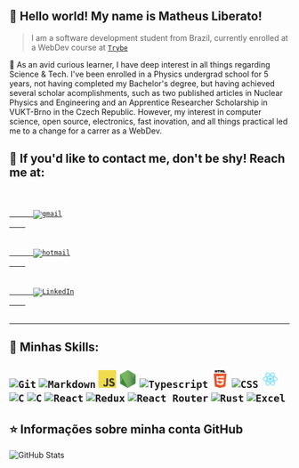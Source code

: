 ## 🤖 Hello world! My name is <strong>Matheus Liberato!</strong>

> I am a software development student from Brazil, currently enrolled at a WebDev course at <code><a href="https://www.betrybe.com/">Trybe</a></code>

🔭 As an avid curious learner, I have deep interest in all things regarding Science & Tech. I've been enrolled in a Physics undergrad school for 5 years, not having completed my Bachelor's degree, but having achieved several scholar acomplishments, such as two published articles in Nuclear Physics and Engineering and an Apprentice Researcher Scholarship in VUKT-Brno in the Czech Republic. However, my interest in computer science, open source, electronics, fast inovation, and all things practical led me to a change for a carrer as a WebDev.

## 💬 If you'd like to contact me, don't be shy! Reach me at:  
  <code>
    <a href="mailto:mtvargas42@gmail.com?subject=[GitHub]%20Hello%20Matheus%20Liberato">
      <img src="https://img.shields.io/badge/Gmail-D14836?style=for-the-badge&logo=gmail&logoColor=white" alt="gmail"/>
    </a>
  </code>  
  <code>
    <a href="mailto:mt-vargas@hotmail.com?subject=[GitHub]%20Hello%20Matheus%20Liberato">
      <img src="https://img.shields.io/badge/Microsoft_Outlook-0078D4?style=for-the-badge&logo=microsoft-outlook&logoColor=white" alt="hotmail"/>
    </a>
  </code>
  <code>
    <a href="https://www.linkedin.com/in/matheus-liberato-vargas-a3b11a1a2/">
      <img src="https://img.shields.io/badge/LinkedIn-0077B5?style=for-the-badge&logo=linkedin&logoColor=white" alt="LinkedIn"/>
    </a>
  </code> 
<hr />

## 🚀 Minhas Skills:  
<code><img height="32" src="https://img.shields.io/badge/Git-E34F26?style=for-the-badge&logo=git&logoColor=white" alt="Git"/></code>
<code><img height="32" src="https://img.shields.io/badge/Markdown-000000?style=for-the-badge&logo=markdown&logoColor=white" alt="Markdown"/></code>
<code><img height="32" src="https://raw.githubusercontent.com/github/explore/80688e429a7d4ef2fca1e82350fe8e3517d3494d/topics/javascript/javascript.png" alt="Javascript"/></code>
<code><img height="32" src="https://raw.githubusercontent.com/github/explore/80688e429a7d4ef2fca1e82350fe8e3517d3494d/topics/nodejs/nodejs.png" alt="Nodejs"/></code>
<code><img height="32" src="https://img.shields.io/badge/TypeScript-007ACC?style=for-the-badge&logo=typescript&logoColor=white" alt="Typescript"/></code>
<code><img height="32" src="https://raw.githubusercontent.com/github/explore/80688e429a7d4ef2fca1e82350fe8e3517d3494d/topics/html/html.png" alt="HTML5"/></code>
<code><img height="32" src="https://img.shields.io/badge/CSS3-1572B6?style=for-the-badge&logo=css3&logoColor=white" alt="CSS"/></code>
<code><img height="32" src="https://raw.githubusercontent.com/github/explore/80688e429a7d4ef2fca1e82350fe8e3517d3494d/topics/react/react.png" alt="React"/></code>
<code><img height="32" src="https://img.shields.io/badge/C-00599C?style=for-the-badge&logo=c&logoColor=white" alt="C"/></code>
<code><img height="32" src="https://cdn.iconscout.com/icon/free/png-512/c-programming-569564.png" alt="C"/></code>
<code><img height="32" src="https://img.shields.io/badge/React-20232A?style=for-the-badge&logo=react&logoColor=61DAFB" alt="React"/></code>
<code><img height="32" src="https://img.shields.io/badge/Redux-593D88?style=for-the-badge&logo=redux&logoColor=white" alt="Redux"/></code>
<code><img height="32" src="https://img.shields.io/badge/React_Router-CA4245?style=for-the-badge&logo=react-router&logoColor=white" alt="React Router"/></code>
<code><img height="32" src="https://img.shields.io/badge/Rust-000000?style=for-the-badge&logo=rust&logoColor=white" alt="Rust"/></code>
<code><img height="32" src="https://img.shields.io/badge/Microsoft_Excel-217346?style=for-the-badge&logo=microsoft-excel&logoColor=white" alt="Excel"/></code>
---

## ⭐ Informações sobre minha conta GitHub
![GitHub Stats](https://github-readme-stats.vercel.app/api?username=mattlibv&show_icons=true)
